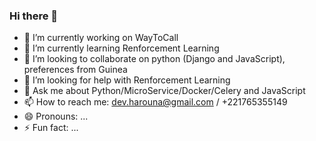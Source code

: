 ### Hi there 👋

<!--
**hadpro24/hadpro24** is a ✨ _special_ ✨ repository because its `README.md` (this file) appears on your GitHub profile.

Here are some ideas to get you started:

- 🔭 I’m currently working on ...
- 🌱 I’m currently learning ...
- 👯 I’m looking to collaborate on ...
- 🤔 I’m looking for help with ...
- 💬 Ask me about ...
- 📫 How to reach me: ...
- 😄 Pronouns: ...
- ⚡ Fun fact: ...
-->

- 🔭 I’m currently working on WayToCall
- 🌱 I’m currently learning Renforcement Learning
- 👯 I’m looking to collaborate on python (Django and JavaScript), preferences from Guinea
- 🤔 I’m looking for help with Renforcement Learning
- 💬 Ask me about Python/MicroService/Docker/Celery and JavaScript
- 📫 How to reach me: dev.harouna@gmail.com / +221765355149
- 😄 Pronouns: ...
- ⚡ Fun fact: ...
